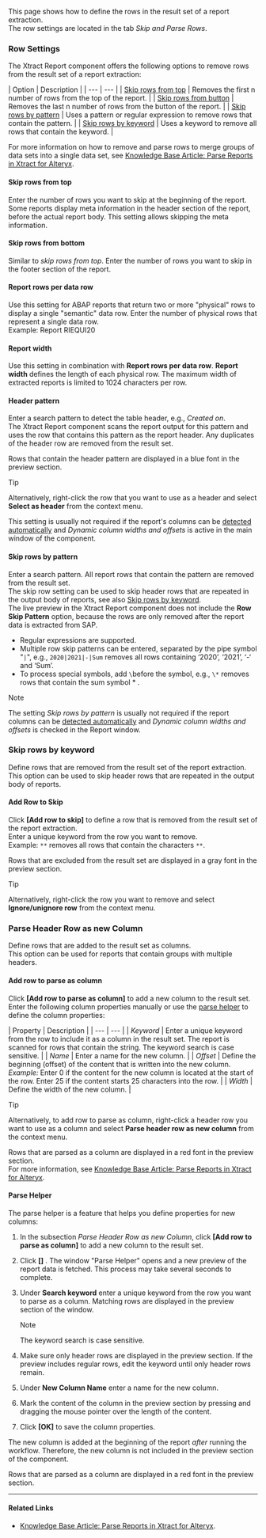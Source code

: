 This page shows how to define the rows in the result set of a report extraction.\
The row settings are located in the tab *Skip and Parse Rows*.

### Row Settings

The Xtract Report component offers the following options to remove rows from the result set of a report extraction:

| Option | Description | | --- | --- | | [Skip rows from top](#skip-rows-from-top) | Removes the first n number of rows from the top of the report. | | [Skip rows from button](#skip-rows-from-bottom) | Removes the last n number of rows from the button of the report. | | [Skip rows by pattern](#skip-rows-from-bottom) | Uses a pattern or regular expression to remove rows that contain the pattern. | | [Skip rows by keyword](#add-row-to-skip) | Uses a keyword to remove all rows that contain the keyword. |

For more information on how to remove and parse rows to merge groups of data sets into a single data set, see [Knowledge Base Article: Parse Reports in Xtract for Alteryx](../../../knowledge-base/parse-reports/).

#### Skip rows from top

Enter the number of rows you want to skip at the beginning of the report. Some reports display meta information in the header section of the report, before the actual report body. This setting allows skipping the meta information.

#### Skip rows from bottom

Similar to *skip rows from top*. Enter the number of rows you want to skip in the footer section of the report.

#### Report rows per data row

Use this setting for ABAP reports that return two or more "physical" rows to display a single "semantic" data row. Enter the number of physical rows that represent a single data row.\
Example: Report RIEQUI20

#### Report width

Use this setting in combination with **Report rows per data row**. **Report width** defines the length of each physical row. The maximum width of extracted reports is limited to 1024 characters per row.

#### Header pattern

Enter a search pattern to detect the table header, e.g., *Created on*.\
The Xtract Report component scans the report output for this pattern and uses the row that contains this pattern as the report header. Any duplicates of the header row are removed from the result set.

Rows that contain the header pattern are displayed in a blue font in the preview section.

Tip

Alternatively, right-click the row that you want to use as a header and select **Select as header** from the context menu.

This setting is usually not required if the report's columns can be [detected automatically](../report-columns-define/#define-columns-automatically) and *Dynamic column widths and offsets* is active in the main window of the component.

#### Skip rows by pattern

Enter a search pattern. All report rows that contain the pattern are removed from the result set.\
The skip row setting can be used to skip header rows that are repeated in the output body of reports, see also [Skip rows by keyword](#skip-rows-by-keyword).\
The live preview in the Xtract Report component does not include the **Row Skip Pattern** option, because the rows are only removed after the report data is extracted from SAP.

- Regular expressions are supported.
- Multiple row skip patterns can be entered, separated by the pipe symbol "`|`", e.g., `2020|2021|-|Sum` removes all rows containing ‘2020’, ‘2021’, ‘-‘ and ‘Sum’.
- To process special symbols, add `\`before the symbol, e.g., `\*` removes rows that contain the sum symbol * .

Note

The setting *Skip rows by pattern* is usually not required if the report columns can be [detected automatically](../report-columns-define/#define-columns-automatically) and *Dynamic column widths and offsets* is checked in the Report window.

### Skip rows by keyword

Define rows that are removed from the result set of the report extraction. This option can be used to skip header rows that are repeated in the output body of reports.

#### Add Row to Skip

Click **[Add row to skip]** to define a row that is removed from the result set of the report extraction.\
Enter a unique keyword from the row you want to remove.\
Example: `**` removes all rows that contain the characters `**`.

Rows that are excluded from the result set are displayed in a gray font in the preview section.

Tip

Alternatively, right-click the row you want to remove and select **Ignore/unignore row** from the context menu.

### Parse Header Row as new Column

Define rows that are added to the result set as columns.\
This option can be used for reports that contain groups with multiple headers.

#### Add row to parse as column

Click **[Add row to parse as column]** to add a new column to the result set.\
Enter the following column properties manually or use the [parse helper](#parse-helper) to define the column properties:

| Property | Description | | --- | --- | | *Keyword* | Enter a unique keyword from the row to include it as a column in the result set. The report is scanned for rows that contain the string. The keyword search is case sensitive. | | *Name* | Enter a name for the new column. | | *Offset* | Define the beginning (offset) of the content that is written into the new column. *Example:* Enter 0 if the content for the new column is located at the start of the row. Enter 25 if the content starts 25 characters into the row. | | *Width* | Define the width of the new column. |

Tip

Alternatively, to add row to parse as column, right-click a header row you want to use as a column and select **Parse header row as new column** from the context menu.

Rows that are parsed as a column are displayed in a red font in the preview section.\
For more information, see [Knowledge Base Article: Parse Reports in Xtract for Alteryx](../../../knowledge-base/parse-reports/).

#### Parse Helper

The parse helper is a feature that helps you define properties for new columns:

1. In the subsection *Parse Header Row as new Column*, click **[Add row to parse as column]** to add a new column to the result set.

1. Click **[]** . The window "Parse Helper" opens and a new preview of the report data is fetched. This process may take several seconds to complete.

1. Under **Search keyword** enter a unique keyword from the row you want to parse as a column. Matching rows are displayed in the preview section of the window.

   Note

   The keyword search is case sensitive.

1. Make sure only header rows are displayed in the preview section. If the preview includes regular rows, edit the keyword until only header rows remain.

1. Under **New Column Name** enter a name for the new column.

1. Mark the content of the column in the preview section by pressing and dragging the mouse pointer over the length of the content.

1. Click **[OK]** to save the column properties.

The new column is added at the beginning of the report *after* running the workflow. Therefore, the new column is not included in the preview section of the component.

Rows that are parsed as a column are displayed in a red font in the preview section.

______________________________________________________________________

#### Related Links

- [Knowledge Base Article: Parse Reports in Xtract for Alteryx](../../../knowledge-base/parse-reports/).
